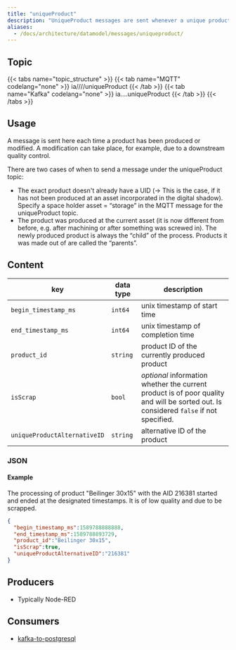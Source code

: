 ```yaml
---
title: "uniqueProduct"
description: "UniqueProduct messages are sent whenever a unique product was produced or modified."
aliases:
  - /docs/architecture/datamodel/messages/uniqueproduct/
---
```


## Topic

{{< tabs name="topic_structure" >}}
{{< tab name="MQTT" codelang="none" >}}
ia/<customerID>/<location>/<AssetID>/uniqueProduct
{{< /tab >}}
{{< tab name="Kafka" codelang="none" >}}
ia.<customerID>.<location>.<AssetID>.uniqueProduct
{{< /tab >}}
{{< /tabs >}}

## Usage

A message is sent here each time a product has been produced or modified. A modification can take place, for example, due to a downstream quality control.

There are two cases of when to send a message under the uniqueProduct topic:

* The exact product doesn't already have a UID (-> This is the case, if it has not been produced at an asset incorporated in the digital shadow). Specify a space holder asset = “storage” in the MQTT message for the uniqueProduct topic.
* The product was produced at the current asset (it is now different from before, e.g. after machining or after something was screwed in). The newly produced product is always the “child” of the process. Products it was made out of are called the “parents”.

## Content

| key  | data type  | description  |
|---|---|---|
| `begin_timestamp_ms` | `int64` | unix timestamp of start time|
| `end_timestamp_ms` | `int64` |unix timestamp of completion time|
| `product_id` | `string` | product ID of the currently produced product |
| `isScrap` | `bool` |*optional* information whether the current product is  of poor quality and will be sorted out. Is considered `false` if not specified.|
| `uniqueProductAlternativeID` | `string` | alternative ID of the product |


### JSON

#### Example

The processing of product "Beilinger 30x15" with the AID 216381 started and ended at the designated timestamps. It is of low quality and due to be scrapped. 

```json
{
  "begin_timestamp_ms":1589788888888,
  "end_timestamp_ms":1589788893729,
  "product_id":"Beilinger 30x15",
  "isScrap":true,
  "uniqueProductAlternativeID":"216381"
}
```
<!---
#### Schema

```json
{
    "$schema": "http://json-schema.org/draft/2019-09/schema",
    "$id": "https://learn.umh.app/content/docs/architecture/datamodel/messages/scrapCount.json",
    "type": "object",
    "default": {},
    "title": "Root Schema",
    "required": [
        "product_id",
        "time_per_unit_in_seconds"
    ],
    "properties": {
        "product_id": {
          "type": "string",
          "default": "",
          "title": "The product id to be produced"
        },
        "time_per_unit_in_seconds": {
          "type": "number",
          "default": 0.0,
          "minimum": 0,
          "title": "The time it takes to produce one unit of the product"
        }
    },
    "examples": [
        {
            "product_id": "Beilinger 30x15",
            "time_per_unit_in_seconds": "0.2"
        },
        {
            "product_id": "Test product",
            "time_per_unit_in_seconds": "10"
        }
    ]
}
```
-->

## Producers

- Typically Node-RED

## Consumers

- [kafka-to-postgresql](/docs/architecture/microservices/core/kafka-to-postgresql)
